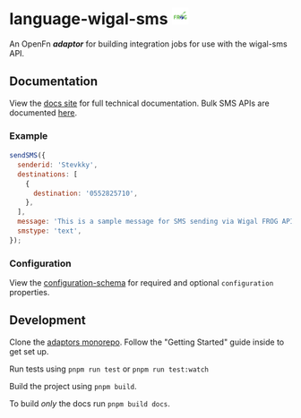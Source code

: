 # language-wigal-sms <img src='./assets/square.png' width="30" height="30"/>

An OpenFn **_adaptor_** for building integration jobs for use with the wigal-sms
API.

## Documentation

View the [docs site](https://docs.openfn.org/adaptors/packages/wigal-sms-docs)
for full technical documentation. Bulk SMS APIs are documented
[here](https://frogdocs.wigal.com.gh/introduction).

### Example

```js
sendSMS({
  senderid: 'Stevkky',
  destinations: [
    {
      destination: '0552825710',
    },
  ],
  message: 'This is a sample message for SMS sending via Wigal FROG API.',
  smstype: 'text',
});
```

### Configuration

View the
[configuration-schema](https://docs.openfn.org/adaptors/packages/wigal-sms-configuration-schema/)
for required and optional `configuration` properties.

## Development

Clone the [adaptors monorepo](https://github.com/OpenFn/adaptors). Follow the
"Getting Started" guide inside to get set up.

Run tests using `pnpm run test` or `pnpm run test:watch`

Build the project using `pnpm build`.

To build _only_ the docs run `pnpm build docs`.

```

```
